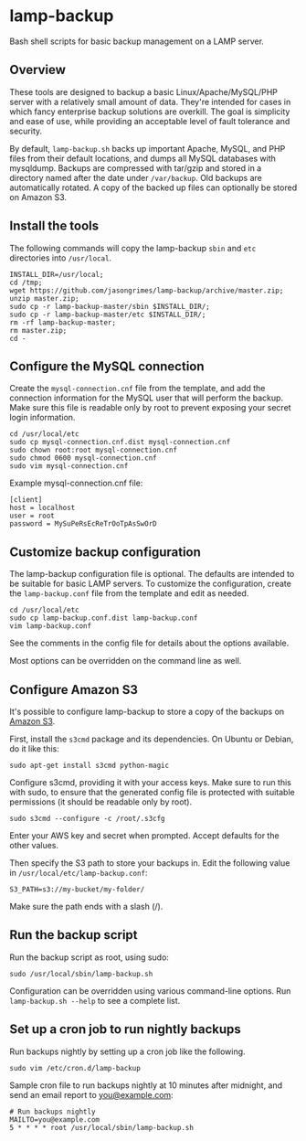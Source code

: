 lamp-backup
===========

Bash shell scripts for basic backup management on a LAMP server.

## Overview

These tools are designed to backup a basic Linux/Apache/MySQL/PHP server with a relatively small amount of data.
They're intended for cases in which fancy enterprise backup solutions are overkill.
The goal is simplicity and ease of use, while providing an acceptable level of fault tolerance and security.

By default, `lamp-backup.sh` backs up important Apache, MySQL, and PHP files from their default locations,
and dumps all MySQL databases with mysqldump.
Backups are compressed with tar/gzip and stored in a directory named after the date under `/var/backup`.
Old backups are automatically rotated.
A copy of the backed up files can optionally be stored on Amazon S3.

## Install the tools

The following commands will copy the lamp-backup `sbin` and `etc` directories into `/usr/local`.

    INSTALL_DIR=/usr/local;
    cd /tmp;
    wget https://github.com/jasongrimes/lamp-backup/archive/master.zip;
    unzip master.zip;
    sudo cp -r lamp-backup-master/sbin $INSTALL_DIR/;
    sudo cp -r lamp-backup-master/etc $INSTALL_DIR/;
    rm -rf lamp-backup-master;
    rm master.zip;
    cd -

## Configure the MySQL connection

Create the `mysql-connection.cnf` file from the template,
and add the connection information for the MySQL user that will perform the backup.
Make sure this file is readable only by root to prevent exposing your secret login information.

    cd /usr/local/etc
    sudo cp mysql-connection.cnf.dist mysql-connection.cnf
    sudo chown root:root mysql-connection.cnf
    sudo chmod 0600 mysql-connection.cnf
    sudo vim mysql-connection.cnf

Example mysql-connection.cnf file:

    [client]
    host = localhost
    user = root
    password = MySuPeRsEcReTrOoTpAsSwOrD

## Customize backup configuration

The lamp-backup configuration file is optional.
The defaults are intended to be suitable for basic LAMP servers.
To customize the configuration, create the `lamp-backup.conf` file from the template and edit as needed.

    cd /usr/local/etc
    sudo cp lamp-backup.conf.dist lamp-backup.conf
    vim lamp-backup.conf

See the comments in the config file for details about the options available.

Most options can be overridden on the command line as well.

## Configure Amazon S3

It's possible to configure lamp-backup to store a copy of the backups on [Amazon S3](http://aws.amazon.com/s3/).

First, install the `s3cmd` package and its dependencies. On Ubuntu or Debian, do it like this:

    sudo apt-get install s3cmd python-magic

Configure s3cmd, providing it with your access keys.
Make sure to run this with sudo,
to ensure that the generated config file is protected with suitable permissions
(it should be readable only by root).

    sudo s3cmd --configure -c /root/.s3cfg

Enter your AWS key and secret when prompted. Accept defaults for the other values.

Then specify the S3 path to store your backups in.
Edit the following value in `/usr/local/etc/lamp-backup.conf`:

    S3_PATH=s3://my-bucket/my-folder/

Make sure the path ends with a slash (/).

## Run the backup script

Run the backup script as root, using sudo:

    sudo /usr/local/sbin/lamp-backup.sh

Configuration can be overridden using various command-line options.
Run `lamp-backup.sh --help` to see a complete list.

## Set up a cron job to run nightly backups

Run backups nightly by setting up a cron job like the following.

    sudo vim /etc/cron.d/lamp-backup

Sample cron file to run backups nightly at 10 minutes after midnight,
and send an email report to you@example.com:

    # Run backups nightly
    MAILTO=you@example.com
    5 * * * * root /usr/local/sbin/lamp-backup.sh

